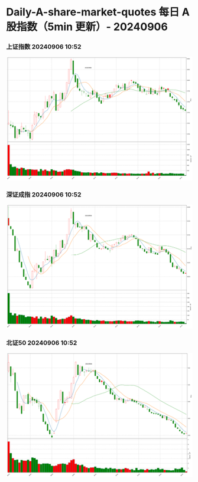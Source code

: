 
# Daily-A-share-market-quotes 每日 A 股指数（5min 更新）- 20240906

### 上证指数 20240906 10:52
![](./fig/2024/9/20240906-sh000001.png)

### 深证成指 20240906 10:52
![](./fig/2024/9/20240906-sz399001.png)

### 北证50 20240906 10:52
![](./fig/2024/9/20240906-bj899050.png)
